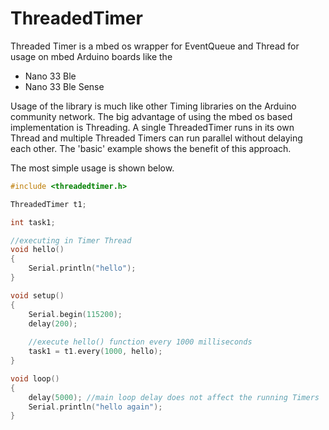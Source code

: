 # ThreadedTimer
Threaded Timer is a mbed os wrapper for EventQueue and Thread for usage on mbed Arduino boards like the 
* Nano 33 Ble
* Nano 33 Ble Sense


Usage of the library is much like other Timing libraries on the Arduino community network. The big advantage of using the mbed os based implementation is Threading. A single ThreadedTimer runs in its own Thread and multiple Threaded Timers can run parallel without delaying each other. The 'basic' example shows the benefit of this approach.

The most simple usage is shown below.

```c++
#include <threadedtimer.h>

ThreadedTimer t1;

int task1;

//executing in Timer Thread
void hello()
{
	Serial.println("hello");
}

void setup()
{
	Serial.begin(115200);
	delay(200);
  
  	//execute hello() function every 1000 milliseconds
	task1 = t1.every(1000, hello);
}

void loop()
{
	delay(5000); //main loop delay does not affect the running Timers
  	Serial.println("hello again");
}
```
